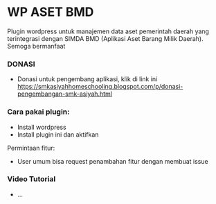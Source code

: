 # WP ASET BMD
Plugin wordpress untuk manajemen data aset pemerintah daerah yang terintegrasi dengan SIMDA BMD (Aplikasi Aset Barang Milik Daerah).
Semoga bermanfaat

### DONASI
- Donasi untuk pengembang aplikasi, klik di link ini https://smkasiyahhomeschooling.blogspot.com/p/donasi-pengembangan-smk-asiyah.html

### Cara pakai plugin:
- Install wordpress
- Install plugin ini dan aktifkan

Permintaan fitur:
- User umum bisa request penambahan fitur dengan membuat issue

### Video Tutorial 
- ...